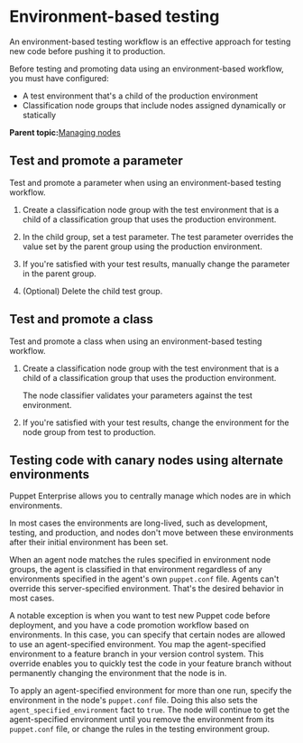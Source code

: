 # Environment-based testing

An environment-based testing workflow is an effective approach for testing new code before pushing it to production.

Before testing and promoting data using an environment-based workflow, you must have configured:

-   A test environment that's a child of the production environment
-   Classification node groups that include nodes assigned dynamically or statically

**Parent topic:**[Managing nodes](managing_nodes.md)

## Test and promote a parameter

Test and promote a parameter when using an environment-based testing workflow.

1.  Create a classification node group with the test environment that is a child of a classification group that uses the production environment.

2.  In the child group, set a test parameter. The test parameter overrides the value set by the parent group using the production environment.

3.  If you're satisfied with your test results, manually change the parameter in the parent group.

4.  \(Optional\) Delete the child test group.


## Test and promote a class

Test and promote a class when using an environment-based testing workflow.

1.  Create a classification node group with the test environment that is a child of a classification group that uses the production environment.

    The node classifier validates your parameters against the test environment.

2.  If you're satisfied with your test results, change the environment for the node group from test to production.


## Testing code with canary nodes using alternate environments

Puppet Enterprise allows you to centrally manage which nodes are in which environments.

In most cases the environments are long-lived, such as development, testing, and production, and nodes don't move between these environments after their initial environment has been set.

When an agent node matches the rules specified in environment node groups, the agent is classified in that environment regardless of any environments specified in the agent's own `puppet.conf` file. Agents can't override this server-specified environment. That's the desired behavior in most cases.

A notable exception is when you want to test new Puppet code before deployment, and you have a code promotion workflow based on environments. In this case, you can specify that certain nodes are allowed to use an agent-specified environment. You map the agent-specified environment to a feature branch in your version control system. This override enables you to quickly test the code in your feature branch without permanently changing the environment that the node is in.

To apply an agent-specified environment for more than one run, specify the environment in the node's `puppet.conf` file. Doing this also sets the `agent_specified_environment` fact to `true`. The node will continue to get the agent-specified environment until you remove the environment from its `puppet.conf` file, or change the rules in the testing environment group.

